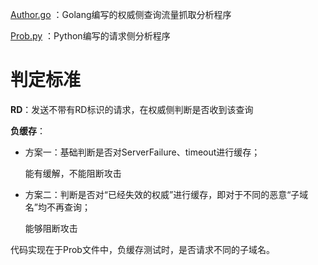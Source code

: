 [Author.go](Author.go) ：Golang编写的权威侧查询流量抓取分析程序

[Prob.py](Prob.py) ：Python编写的请求侧分析程序





# 判定标准

**RD**：发送不带有RD标识的请求，在权威侧判断是否收到该查询

**负缓存**：

- 方案一：基础判断是否对ServerFailure、timeout进行缓存；

    能有缓解，不能阻断攻击

- 方案二：判断是否对“已经失效的权威”进行缓存，即对于不同的恶意“子域名”均不再查询；

    能够阻断攻击

代码实现在于Prob文件中，负缓存测试时，是否请求不同的子域名。

